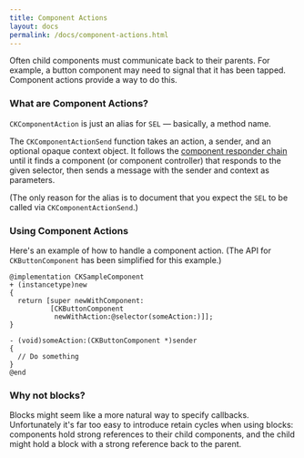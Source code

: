 ```yaml
---
title: Component Actions
layout: docs
permalink: /docs/component-actions.html
---
```


Often child components must communicate back to their parents. For example, a button component may need to signal that it has been tapped. Component actions provide a way to do this.

### What are Component Actions? 

`CKComponentAction` is just an alias for `SEL` — basically, a method name.

The `CKComponentActionSend` function takes an action, a sender, and an optional opaque context object. It follows the [component responder chain](controls-and-the-responder-chain.html) until it finds a component (or component controller) that responds to the given selector, then sends a message with the sender and context as parameters.

(The only reason for the alias is to document that you expect the `SEL` to be called via `CKComponentActionSend`.)

### Using Component Actions 

Here's an example of how to handle a component action. (The API for `CKButtonComponent` has been simplified for this example.)

```objc++
@implementation CKSampleComponent
+ (instancetype)new
{
  return [super newWithComponent:
          [CKButtonComponent
           newWithAction:@selector(someAction:)]];
}

- (void)someAction:(CKButtonComponent *)sender
{
  // Do something
}
@end
```

### Why not blocks? 

Blocks might seem like a more natural way to specify callbacks. Unfortunately it's far too easy to introduce retain cycles when using blocks: components hold strong references to their child components, and the child might hold a block with a strong reference back to the parent.
